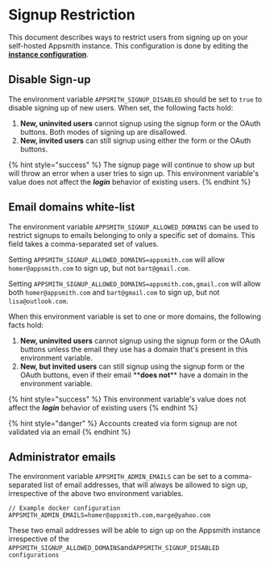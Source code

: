 # Signup Restriction

This document describes ways to restrict users from signing up on your self-hosted Appsmith instance. This configuration is done by editing the [**instance configuration**](./).

## Disable Sign-up

The environment variable `APPSMITH_SIGNUP_DISABLED` should be set to `true` to disable signing up of new users. When set, the following facts hold:

1. **New, uninvited users** cannot signup using the signup form or the OAuth buttons. Both modes of signing up are disallowed.
2. **New, invited users** can still signup using either the form or the OAuth buttons.

{% hint style="success" %}
The signup page will continue to show up but will throw an error when a user tries to sign up. This environment variable's value does not affect the _**login**_ behavior of existing users.
{% endhint %}

## Email domains white-list

The environment variable `APPSMITH_SIGNUP_ALLOWED_DOMAINS` can be used to restrict signups to emails belonging to only a specific set of domains. This field takes a comma-separated set of values.

Setting `APPSMITH_SIGNUP_ALLOWED_DOMAINS=appsmith.com` will allow `homer@appsmith.com` to sign up, but not `bart@gmail.com`. 

Setting `APPSMITH_SIGNUP_ALLOWED_DOMAINS=appsmith.com,gmail.com` will allow both `homer@appsmith.com` and `bart@gmail.com` to sign up, but not `lisa@outlook.com`.

When this environment variable is set to one or more domains, the following facts hold:

1. **New, uninvited users** cannot signup using the signup form or the OAuth buttons unless the email they use has a domain that's present in this environment variable.
2. **New, but invited users** can still signup using the signup form or the OAuth buttons, even if their email \*\***does not**\*\* have a domain in the environment variable.

{% hint style="success" %}
This environment variable's value does not affect the _**login**_ behavior of existing users
{% endhint %}

{% hint style="danger" %}
Accounts created via form signup are not validated via an email
{% endhint %}

## Administrator emails

The environment variable `APPSMITH_ADMIN_EMAILS` can be set to a comma-separated list of email addresses, that will always be allowed to sign up, irrespective of the above two environment variables.

```text
// Example docker configuration
APPSMITH_ADMIN_EMAILS=homer@appsmith.com,marge@yahoo.com
```

These two email addresses will be able to sign up on the Appsmith instance irrespective of the `APPSMITH_SIGNUP_ALLOWED_DOMAINS`and`APPSMITH_SIGNUP_DISABLED configurations`

